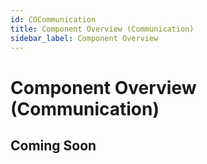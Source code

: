 ```yaml
---
id: COCommunication
title: Component Overview (Communication)
sidebar_label: Component Overview
---
```


# Component Overview (Communication)

## Coming Soon
